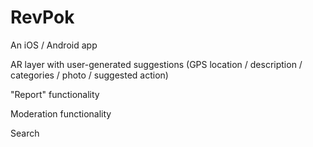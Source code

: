 # RevPok
An iOS / Android app

AR layer with user-generated suggestions (GPS location / description / categories / photo / suggested action)

"Report" functionality

Moderation functionality

Search
